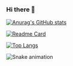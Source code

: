 ### Hi there 👋

[![Anurag's GitHub stats](https://github-readme-stats.vercel.app/api?username=antoniojunnior&show_icons=true&theme=radical&locale=pt-br)](https://github.com/antoniojunnior)

[![Readme Card](https://github-readme-stats.vercel.app/api/pin/?username=antoniojunnior&repo=antoniojunnior&theme=radical&locale=pt-br)](https://github.com/antoniojunnior)

[![Top Langs](https://github-readme-stats.vercel.app/api/top-langs/?username=antoniojunnior&layout=compact&theme=radical&locale=pt-br)](https://github.com/antoniojunnior)

![Snake animation](https://github.com/antoniojunnior/antoniojunnior/blob/output/github-contribution-grid-snake.svg)
